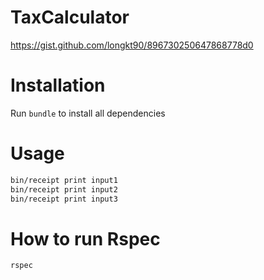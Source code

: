# TaxCalculator
https://gist.github.com/longkt90/896730250647868778d0

# Installation
Run `bundle` to install all dependencies

# Usage
```cmd
bin/receipt print input1
bin/receipt print input2
bin/receipt print input3
```

# How to run Rspec
```cmd
rspec
```
